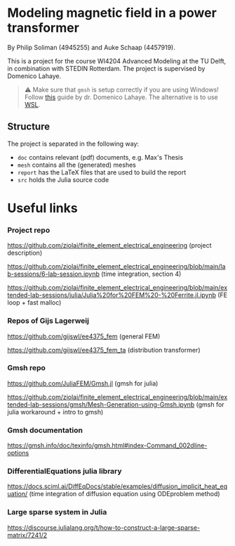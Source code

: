# Modeling magnetic field in a power transformer
By Philip Soliman (4945255) and Auke Schaap (4457919).

This is a project for the course WI4204 Advanced Modeling at the TU Delft, in combination with STEDIN Rotterdam. The project is supervised by Domenico Lahaye.


> ⚠️ Make sure that `gmsh` is setup correctly if you are using Windows! Follow [this](https://github.com/ziolai/finite_element_electrical_engineering/blob/main/extended-lab-sessions/gmsh/Mesh-Generation-using-Gmsh.ipynb) guide by dr. Domenico Lahaye. The alternative is to use [WSL](https://learn.microsoft.com/en-us/windows/wsl/about).


## Structure

The project is separated in the following way:
- `doc` contains relevant (pdf) documents, e.g. Max's Thesis
- `mesh` contains all the (generated) meshes
- `report` has the LaTeX files that are used to build the report
- `src` holds the Julia source code


# Useful links

### Project repo
https://github.com/ziolai/finite_element_electrical_engineering (project description)

https://github.com/ziolai/finite_element_electrical_engineering/blob/main/lab-sessions/6-lab-session.ipynb (time integration, section 4)

https://github.com/ziolai/finite_element_electrical_engineering/blob/main/extended-lab-sessions/julia/Julia%20for%20FEM%20-%20Ferrite.jl.ipynb (FE loop + fast malloc)

### Repos of Gijs Lagerweij
https://github.com/gijswl/ee4375_fem (general FEM)

https://github.com/gijswl/ee4375_fem_ta (distribution transformer)

### Gmsh repo
https://github.com/JuliaFEM/Gmsh.jl (gmsh for julia)

https://github.com/ziolai/finite_element_electrical_engineering/blob/main/extended-lab-sessions/gmsh/Mesh-Generation-using-Gmsh.ipynb (gmsh for julia workaround + intro to gmsh)

### Gmsh documentation 
https://gmsh.info/doc/texinfo/gmsh.html#index-Command_002dline-options

### DifferentialEquations julia library
https://docs.sciml.ai/DiffEqDocs/stable/examples/diffusion_implicit_heat_equation/ (time integration of diffusion equation using ODEproblem method)

### Large sparse system in Julia
https://discourse.julialang.org/t/how-to-construct-a-large-sparse-matrix/7241/2
